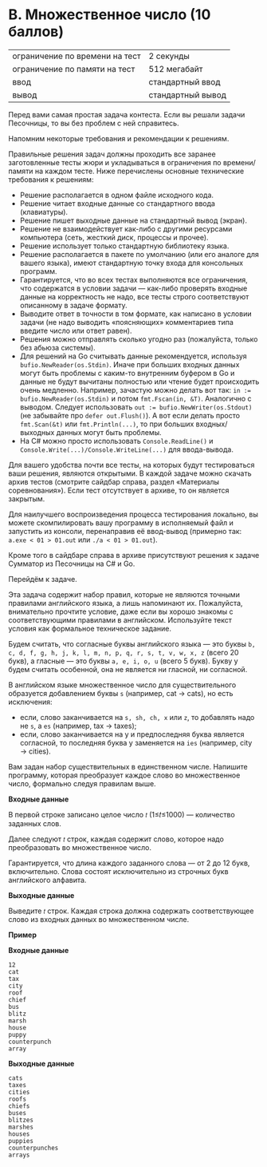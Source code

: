 # B. Множественное число (10 баллов)

|                                |                   |
|--------------------------------|-------------------|
| ограничение по времени на тест | 2 секунды         |
| ограничение по памяти на тест  | 512 мегабайт      |
| ввод                           | стандартный ввод  |
| вывод                          | стандартный вывод |


Перед вами самая простая задача контеста. Если вы решали задачи Песочницы, то вы без проблем с ней справитесь.

Напомним некоторые требования и рекомендации к решениям.

Правильные решения задач должны проходить все заранее заготовленные тесты жюри и укладываться в ограничения по времени/памяти на каждом тесте. Ниже перечислены основные технические требования к решениям:

* Решение располагается в одном файле исходного кода.
* Решение читает входные данные со стандартного ввода (клавиатуры).
* Решение пишет выходные данные на стандартный вывод (экран).
* Решение не взаимодействует как-либо с другими ресурсами компьютера (сеть, жесткий диск, процессы и прочее).
* Решение использует только стандартную библиотеку языка.
* Решение располагается в пакете по умолчанию (или его аналоге для вашего языка), имеют стандартную точку входа для консольных программ.
* Гарантируется, что во всех тестах выполняются все ограничения, что содержатся в условии задачи — как-либо проверять входные данные на корректность не надо, все тесты строго соответствуют описанному в задаче формату.
* Выводите ответ в точности в том формате, как написано в условии задачи (не надо выводить «поясняющих» комментариев типа введите число или ответ равен).
* Решения можно отправлять сколько угодно раз (пожалуйста, только без абьюза системы).
* Для решений на Go считывать данные рекомендуется, используя `bufio.NewReader(os.Stdin)`. Иначе при больших входных данных могут быть проблемы с каким-то внутренним буфером в Go и данные не будут вычитаны полностью или чтение будет происходить очень медленно. Например, зачастую можно делать вот так: `in := bufio.NewReader(os.Stdin)` и потом `fmt.Fscan(in, &T)`. Аналогично с выводом. Следует использовать `out := bufio.NewWriter(os.Stdout)` (не забывайте про `defer out.Flush()`). А вот если делать просто `fmt.Scan(&t)` или `fmt.Println(...)`, то при больших входных/выходных данных могут быть проблемы.
* На C# можно просто использовать `Console.ReadLine()` и `Console.Write(...)/Console.WriteLine(...)` для ввода-вывода.


Для вашего удобства почти все тесты, на которых будут тестироваться ваши решения, являются открытыми. В каждой задаче можно скачать архив тестов (смотрите сайдбар справа, раздел «Материалы соревнования»). Если тест отсутствует в архиве, то он является закрытым.

Для наилучшего воспроизведения процесса тестирования локально, вы можете скомпилировать вашу программу в исполняемый файл и запустить из консоли, перенаправив её ввод-вывод (примерно так: `a.exe < 01 > 01.out` или `./a < 01 > 01.out`).

Кроме того в сайдбаре справа в архиве присутствуют решения к задаче Сумматор из Песочницы на C# и Go.

Перейдём к задаче.

Эта задача содержит набор правил, которые не являются точными правилами английского языка, а лишь напоминают их. Пожалуйста, внимательно прочтите условие, даже если вы хорошо знакомы с соответствующими правилами в английском. Используйте текст условия как формальное техническое задание.

Будем считать, что согласные буквы английского языка — это буквы `b, c, d, f, g, h, j, k, l, m, n, p, q, r, s, t, v, w, x, z` (всего 20 букв), а гласные — это буквы `a, e, i, o, u` (всего 5 букв). Букву y будем считать особенной, она не является ни гласной, ни согласной.

В английском языке множественное число для существительного образуется добавлением буквы `s` (например, cat → cats), но есть исключения:

*  если, слово заканчивается на `s, sh, ch, x` или `z`, то добавлять надо не `s`, а `es` (например, tax → taxes); 
* если, слово заканчивается на y и предпоследняя буква является согласной, то последняя буква y заменяется на `ies` (например, city → cities). 

Вам задан набор существительных в единственном числе. Напишите программу, которая преобразует каждое слово во множественное число, формально следуя правилам выше.

**Входные данные**

В первой строке записано целое число `𝑡` (1≤𝑡≤1000) — количество заданных слов.

Далее следуют `𝑡` строк, каждая содержит слово, которое надо преобразовать во множественное число.

Гарантируется, что длина каждого заданного слова — от 2 до 12 букв, включительно. Слова состоят исключительно из строчных букв английского алфавита.

**Выходные данные**

Выведите `𝑡` строк. Каждая строка должна содержать соответствующее слово из входных данных во множественном числе.

**Пример**

**Входные данные**
```
12
cat
tax
city
roof
chief
bus
blitz
marsh
house
puppy
counterpunch
array
```

**Выходные данные**
```
cats
taxes
cities
roofs
chiefs
buses
blitzes
marshes
houses
puppies
counterpunches
arrays
```
